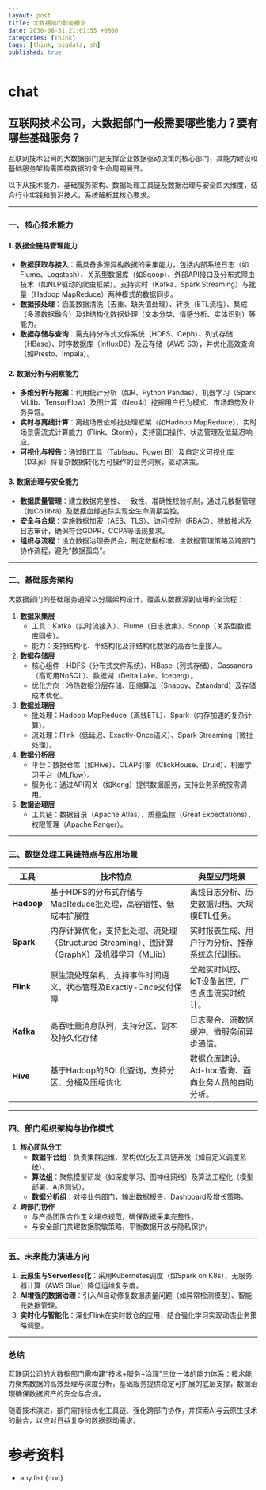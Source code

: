 ```yaml
---
layout: post
title: 大数据部门职能概览
date: 2030-08-31 21:01:55 +0800
categories: [Think]
tags: [think, bigdata, sh]
published: true
---
```


# chat

## 互联网技术公司，大数据部门一般需要哪些能力？要有哪些基础服务？

互联网技术公司的大数据部门是支撑企业数据驱动决策的核心部门，其能力建设和基础服务架构需围绕数据的全生命周期展开。

以下从技术能力、基础服务架构、数据处理工具链及数据治理与安全四大维度，结合行业实践和前沿技术，系统解析其核心要求。

---

### **一、核心技术能力**
#### 1. **数据全链路管理能力**
- **数据获取与接入**：需具备多源异构数据的采集能力，包括内部系统日志（如Flume、Logstash）、关系型数据库（如Sqoop）、外部API接口及分布式爬虫技术（如NLP驱动的爬虫框架）。支持实时（Kafka、Spark Streaming）与批量（Hadoop MapReduce）两种模式的数据同步。
- **数据预处理**：涵盖数据清洗（去重、缺失值处理）、转换（ETL流程）、集成（多源数据融合）及非结构化数据处理（文本分类、情感分析、实体识别）等能力。
- **数据存储与查询**：需支持分布式文件系统（HDFS、Ceph）、列式存储（HBase）、时序数据库（InfluxDB）及云存储（AWS S3），并优化高效查询（如Presto、Impala）。

#### 2. **数据分析与洞察能力**
- **多维分析与挖掘**：利用统计分析（如R、Python Pandas）、机器学习（Spark MLlib、TensorFlow）及图计算（Neo4j）挖掘用户行为模式、市场趋势及业务异常。
- **实时与离线计算**：离线场景依赖批处理框架（如Hadoop MapReduce），实时场景需流式计算能力（Flink、Storm），支持窗口操作、状态管理及低延迟响应。
- **可视化与报告**：通过BI工具（Tableau、Power BI）及自定义可视化库（D3.js）将复杂数据转化为可操作的业务洞察，驱动决策。

#### 3. **数据治理与安全能力**
- **数据质量管理**：建立数据完整性、一致性、准确性校验机制，通过元数据管理（如Collibra）及数据血缘追踪实现全生命周期监控。
- **安全与合规**：实施数据加密（AES、TLS）、访问控制（RBAC）、脱敏技术及日志审计，确保符合GDPR、CCPA等法规要求。
- **组织与流程**：设立数据治理委员会，制定数据标准、主数据管理策略及跨部门协作流程，避免“数据孤岛”。

---

### **二、基础服务架构**
大数据部门的基础服务通常以分层架构设计，覆盖从数据源到应用的全流程：
1. **数据采集层**  
   - 工具：Kafka（实时流接入）、Flume（日志收集）、Sqoop（关系型数据库同步）。
   - 能力：支持结构化、半结构化及非结构化数据的高吞吐量接入。
2. **数据存储层**  
   - 核心组件：HDFS（分布式文件系统）、HBase（列式存储）、Cassandra（高可用NoSQL）、数据湖（Delta Lake、Iceberg）。
   - 优化方向：冷热数据分层存储、压缩算法（Snappy、Zstandard）及存储成本优化。
3. **数据处理层**  
   - 批处理：Hadoop MapReduce（离线ETL）、Spark（内存加速的复杂计算）。
   - 流处理：Flink（低延迟、Exactly-Once语义）、Spark Streaming（微批处理）。
4. **数据分析层**  
   - 平台：数据仓库（如Hive）、OLAP引擎（ClickHouse、Druid）、机器学习平台（MLflow）。
   - 服务化：通过API网关（如Kong）提供数据服务，支持业务系统按需调用。
5. **数据治理层**  
   - 工具链：数据目录（Apache Atlas）、质量监控（Great Expectations）、权限管理（Apache Ranger）。

---

### **三、数据处理工具链特点与应用场景**

| **工具**       | **技术特点**                                                                 | **典型应用场景**                                                                 |
|----------------|----------------------------------------------------------------------------|--------------------------------------------------------------------------------|
| **Hadoop**     | 基于HDFS的分布式存储与MapReduce批处理，高容错性、低成本扩展性                         | 离线日志分析、历史数据归档、大规模ETL任务。|
| **Spark**      | 内存计算优化，支持批处理、流处理（Structured Streaming）、图计算（GraphX）及机器学习（MLlib） | 实时报表生成、用户行为分析、推荐系统迭代训练。|
| **Flink**      | 原生流处理架构，支持事件时间语义、状态管理及Exactly-Once交付保障                          | 金融实时风控、IoT设备监控、广告点击流实时统计。|
| **Kafka**      | 高吞吐量消息队列，支持分区、副本及持久化存储                                           | 日志聚合、流数据缓冲、微服务间异步通信。|
| **Hive**       | 基于Hadoop的SQL化查询，支持分区、分桶及压缩优化                                         | 数据仓库建设、Ad-hoc查询、面向业务人员的自助分析。|


---

### **四、部门组织架构与协作模式**
1. **核心团队分工**  
   - **数据平台组**：负责集群运维、架构优化及工具链开发（如自定义调度系统）。
   - **算法组**：聚焦模型研发（如深度学习、图神经网络）及算法工程化（模型部署、A/B测试）。
   - **数据分析组**：对接业务部门，输出数据报告、Dashboard及增长策略。
2. **跨部门协作**  
   - 与产品团队合作定义埋点规范，确保数据采集完整性。
   - 与安全部门共建数据脱敏策略，平衡数据开放与隐私保护。

---

### **五、未来能力演进方向**
1. **云原生与Serverless化**：采用Kubernetes调度（如Spark on K8s）、无服务器计算（AWS Glue）降低运维复杂度。
2. **AI增强的数据治理**：引入AI自动修复数据质量问题（如异常检测模型）、智能元数据管理。
3. **实时化与智能化**：深化Flink在实时数仓的应用，结合强化学习实现动态业务策略调整。

---

### **总结**

互联网公司的大数据部门需构建“技术+服务+治理”三位一体的能力体系：技术能力聚焦数据的高效处理与深度分析，基础服务提供稳定可扩展的底层支撑，数据治理确保数据资产的安全与合规。

随着技术演进，部门需持续优化工具链、强化跨部门协作，并探索AI与云原生技术的融合，以应对日益复杂的数据驱动需求。



# 参考资料


* any list
{:toc}